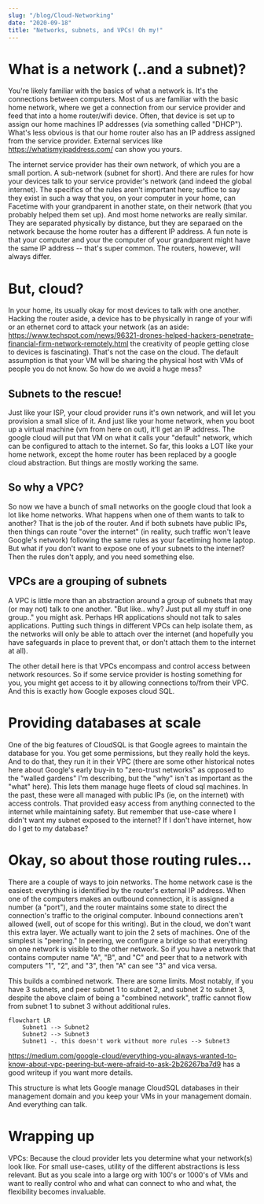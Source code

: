```yaml
---
slug: "/blog/Cloud-Networking"
date: "2020-09-18"
title: "Networks, subnets, and VPCs! Oh my!"
---
```



# What is a network (..and a subnet)? 

You're likely familiar with the basics of what a network is.  It's the connections between computers.  Most of us are familiar with the basic home network, where we get a connection from our service provider and feed that into a home router/wifi device.  Often, that device is set up to assign our home machines IP addresses (via something called "DHCP").  What's less obvious is that our home router also has an IP address assigned from the service provider.  External services like https://whatismyipaddress.com/ can show you yours.

The internet service provider has their own network, of which you are a small portion.  A sub-network (subnet for short).  And there are rules for how your devices talk to your service provider's network (and indeed the global internet).  The specifics of the rules aren't important here; suffice to say they exist in such a way that you, on your computer in your home, can Facetime with your grandparent in another state, on their network (that you probably helped them set up).  And most home networks are really similar.  They are separated physically by distance, but they are separaed on the network because the home router has a different IP address.  A fun note is that your computer and your the computer of your grandparent might have the same IP address -- that's super common.  The routers, however, will always differ.

# But, cloud?
In your home, its usually okay for most devices to talk with one another.  Hacking the router aside, a device has to be physically in range of your wifi or an ethernet cord to attack your network (as an aside: https://www.techspot.com/news/96321-drones-helped-hackers-penetrate-financial-firm-network-remotely.html the creativity of people getting close to devices is fascinating).  That's not the case on the cloud.  The default assumption is that your VM will be sharing the physical host with VMs of people you do not know.  So how do we avoid a huge mess?

## Subnets to the rescue!
Just like your ISP, your cloud provider runs it's own network, and will let you provision a small slice of it.  And just like your home network, when you boot up a virtual machine (vm from here on out), it'll get an IP address.  The google cloud will put that VM on what it calls your "default" network, which can be configured to attach to the internet.  So far, this looks a LOT like your home network, except the home router has been replaced by a google cloud abstraction. But things are mostly working the same.

## So why a VPC?
So now we have a bunch of small networks on the google cloud that look a lot like home networks.  What happens when one of them wants to talk to another?  That is the job of the router.  And if both subnets have public IPs, then things can route "over the internet" (in reality, such traffic won't leave Google's network) following the same rules as your facetiming home laptop.  But what if you don't want to expose one of your subnets to the internet?  Then the rules don't apply, and you need something else.

## VPCs are a grouping of subnets
A VPC is little more than an abstraction around a group of subnets that may (or may not) talk to one another.  "But like.. why? Just put all my stuff in one group.." you might ask.  Perhaps HR applications should not talk to sales applications.  Putting such things in different VPCs can help isolate them, as the networks will only be able to attach over the internet (and hopefully you have safeguards in place to prevent that, or don't attach them to the internet at all).

The other detail here is that VPCs encompass and control access between network resources.  So if some service provider is hosting something for you, you might get access to it by allowing connections to/from their VPC.  And this is exactly how Google exposes cloud SQL.

# Providing databases at scale
One of the big features of CloudSQL is that Google agrees to maintain the database for you.  You get some permissions, but they really hold the keys.  And to do that, they run it in their VPC (there are some other historical notes here about Google's early buy-in to "zero-trust networks" as opposed to the "walled gardens" I'm describing, but the "why" isn't as important as the "what" here).  This lets them manage huge fleets of cloud sql machines.  In the past, these were all managed with public IPs (ie, on the internet) with access controls.  That provided easy access from anything connected to the internet while maintaining safety.  But remember that use-case where I didn't want my subnet exposed to the internet?  If I don't have internet, how do I get to my database?

# Okay, so about those routing rules...
There are a couple of ways to join networks.  The home network case is the easiest: everything is identified by the router's external IP address.  When one of the computers makes an outbound connection, it is assigned a number (a "port"), and the router maintains some state to direct the connection's traffic to the original computer.  Inbound connections aren't allowed (well, out of scope for this writing).  But in the cloud, we don't want this extra layer.  We actually want to join the 2 sets of machines.  One of the simplest is "peering."  In peering, we configure a bridge so that everything on one network is visible to the other network.  So if you have a network that contains computer name "A", "B", and "C" and peer that to a network with computers "1", "2", and "3", then "A" can see "3" and vica versa.

This builds a combined network.  There are some limits.  Most notably, if you have 3 subnets, and peer subnet 1 to subnet 2, and subnet 2 to subnet 3, despite the above claim of being a "combined network", traffic cannot flow from subnet 1 to subnet 3 without additional rules.

```mermaid
flowchart LR
    Subnet1 --> Subnet2
    Subnet2 --> Subnet3
    Subnet1 -. this doesn't work without more rules --> Subnet3

```

https://medium.com/google-cloud/everything-you-always-wanted-to-know-about-vpc-peering-but-were-afraid-to-ask-2b26267ba7d9 has a good writeup if you want more details.

This structure is what lets Google manage CloudSQL databases in their management domain and you keep your VMs in your management domain.  And everything can talk.

# Wrapping up
VPCs: Because the cloud provider lets you determine what your network(s) look like.  For small use-cases, utility of the different abstractions is less relevant.  But as you scale into a large org with 100's or 1000's of VMs and want to really control who and what can connect to who and what, the flexibility becomes invaluable.